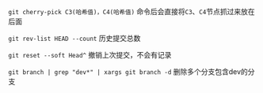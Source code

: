 

`git cherry-pick C3(哈希值)，C4(哈希值)` 命令后会直接将`C3`、`C4`节点抓过来放在后面

`git rev-list HEAD --count` 历史提交总数

`git reset --soft Head^` 撤销上次提交，不会有记录

`git branch | grep "dev*" | xargs git branch -d` 删除多个分支包含dev的分支



